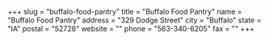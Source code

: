 +++
slug = "buffalo-food-pantry"
title = "Buffalo Food Pantry"
name = "Buffalo Food Pantry"
address = "329 Dodge Street"
city = "Buffalo"
state = "IA"
postal = "52728"
website = ""
phone = "563-340-6205"
fax = ""
+++
